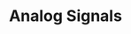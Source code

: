 ---
title: "Analog Signals"

categories: ['']

tags: ['analog', 'signals']

arwords: 'إشارات تناظرية'

arexps: []

enwords: ['Analog Signals']

enexps: []

arlexicons: 'ش'

enlexicons: 'A'

authors: ['Ruqayya Roshdy']

translators: ['X']

citations: 'تطبيقات أساسية في المعالجة الآلية للغة العربية'

sources: 'مركز الملك عبدالله بن عبدالعزيز الدولي لخدمة اللغة العربية'

slug: ""
---